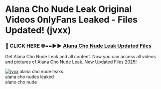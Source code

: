# Alana Cho Nude Leak Original Videos 0nlyFans Leaked - Files Updated! (jvxx)

<h3>🔴 CLICK HERE 🌐==►► <a href="https://tinyurl.com/4mcuefdz" rel="nofollow">Alana Cho Nude Leak Updated Files</a></h3>

Get Alana Cho Nude Leak and all content. Now you can access all videos and pictures of Alana Cho Nude Leak. New Updated Files 2025!

[![jvxx](https://i.imgur.com/StAQSOY.gif)](https://tinyurl.com/4mcuefdz)
alana cho nude leaks<br>
alana cho nudes leaked<br>
alano cho nude